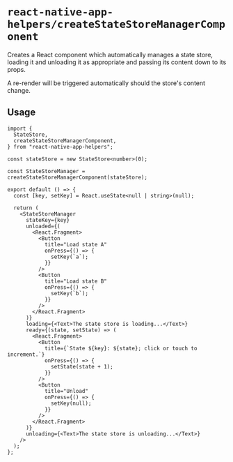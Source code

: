 # `react-native-app-helpers/createStateStoreManagerComponent`

Creates a React component which automatically manages a state store, loading
it and unloading it as appropriate and passing its content down to its props.

A re-render will be triggered automatically should the store's content change.

## Usage

```tsx
import {
  StateStore,
  createStateStoreManagerComponent,
} from "react-native-app-helpers";

const stateStore = new StateStore<number>(0);

const StateStoreManager = createStateStoreManagerComponent(stateStore);

export default () => {
  const [key, setKey] = React.useState<null | string>(null);

  return (
    <StateStoreManager
      stateKey={key}
      unloaded={(
        <React.Fragment>
          <Button
            title="Load state A"
            onPress={() => {
              setKey(`a`);
            }}
          />
          <Button
            title="Load state B"
            onPress={() => {
              setKey(`b`);
            }}
          />
        </React.Fragment>
      )}
      loading={<Text>The state store is loading...</Text>}
      ready={(state, setState) => (
        <React.Fragment>
          <Button
            title={`State ${key}: ${state}; click or touch to increment.`}
            onPress={() => {
              setState(state + 1);
            }}
          />
          <Button
            title="Unload"
            onPress={() => {
              setKey(null);
            }}
          />
        </React.Fragment>
      )}
      unloading={<Text>The state store is unloading...</Text>}
    />
  );
};
```
